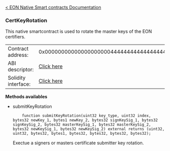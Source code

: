 [&lt; EON Native Smart contracts Documentation](/doc/nativesc/index.md) 
### CertKeyRotation

This native smartcontract is used to rotate the master keys of the EON certifiers.

|    |    | 
| --------             | -------      | 
| Contract address:    | 0x0000000000000000000044444444444444444444   | 
| ABI descriptor:       | [Click here](/doc/nativesc/contracts/CertKeyRotation.json)   |
| Solidity interface:       | [Click here](/doc/nativesc/contracts/CertKeyRotation.sol)   |

  

**Methods availables**

- submitKeyRotation

          function submitKeyRotation(uint32 key_type, uint32 index, bytes32 newKey_1, bytes1 newKey_2, bytes32 signKeySig_1, bytes32 signKeySig_2, bytes32 masterKeySig_1, bytes32 masterKeySig_2, bytes32 newKeySig_1, bytes32 newKeySig_2) external returns (uint32, uint32, bytes32, bytes1, bytes32, bytes32, bytes32, bytes32);
  
     Exectue a signers or masters certificate submitter key rotation.





